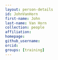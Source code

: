```yaml
---
layout: person-details
id: JohnVanHorn
first-name: John
last-name: Van Horn
collection: people
affiliation:
homepage:
github_username:
orcid:
groups: [training]
---
```

